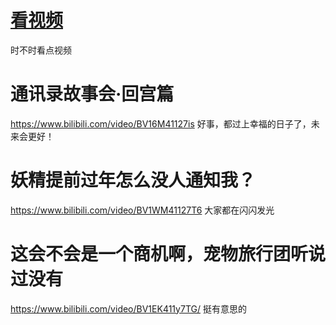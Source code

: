 # [看视频](https://github.com/noteMay/blog/issues/3)

时不时看点视频

# 通讯录故事会·回宫篇

<https://www.bilibili.com/video/BV16M41127is>
好事，都过上幸福的日子了，未来会更好！

# 妖精提前过年怎么没人通知我？

<https://www.bilibili.com/video/BV1WM41127T6>
大家都在闪闪发光

# 这会不会是一个商机啊，宠物旅行团听说过没有

<https://www.bilibili.com/video/BV1EK411y7TG/>
挺有意思的